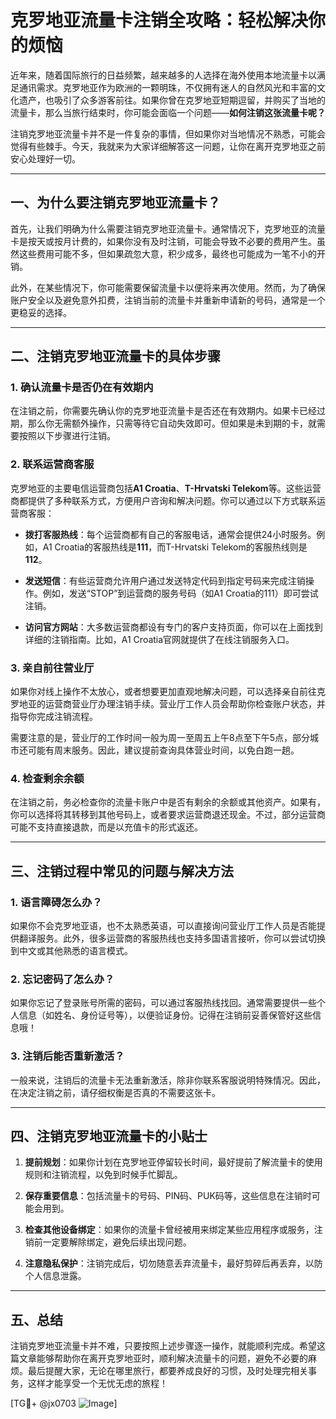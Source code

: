 # 克罗地亚流量卡注销全攻略：轻松解决你的烦恼

近年来，随着国际旅行的日益频繁，越来越多的人选择在海外使用本地流量卡以满足通讯需求。克罗地亚作为欧洲的一颗明珠，不仅拥有迷人的自然风光和丰富的文化遗产，也吸引了众多游客前往。如果你曾在克罗地亚短期逗留，并购买了当地的流量卡，那么当旅行结束时，你可能会面临一个问题——**如何注销这张流量卡呢？**

注销克罗地亚流量卡并不是一件复杂的事情，但如果你对当地情况不熟悉，可能会觉得有些棘手。今天，我就来为大家详细解答这一问题，让你在离开克罗地亚之前安心处理好一切。

---

## 一、为什么要注销克罗地亚流量卡？

首先，让我们明确为什么需要注销克罗地亚流量卡。通常情况下，克罗地亚的流量卡是按天或按月计费的，如果你没有及时注销，可能会导致不必要的费用产生。虽然这些费用可能不多，但如果疏忽大意，积少成多，最终也可能成为一笔不小的开销。

此外，在某些情况下，你可能需要保留流量卡以便将来再次使用。然而，为了确保账户安全以及避免意外扣费，注销当前的流量卡并重新申请新的号码，通常是一个更稳妥的选择。

---

## 二、注销克罗地亚流量卡的具体步骤

### 1. **确认流量卡是否仍在有效期内**
在注销之前，你需要先确认你的克罗地亚流量卡是否还在有效期内。如果卡已经过期，那么你无需额外操作，只需等待它自动失效即可。但如果是未到期的卡，就需要按照以下步骤进行注销。

### 2. **联系运营商客服**
克罗地亚的主要电信运营商包括**A1 Croatia**、**T-Hrvatski Telekom**等。这些运营商都提供了多种联系方式，方便用户咨询和解决问题。你可以通过以下方式联系运营商客服：

- **拨打客服热线**：每个运营商都有自己的客服电话，通常会提供24小时服务。例如，A1 Croatia的客服热线是**111**，而T-Hrvatski Telekom的客服热线则是**112**。
  
- **发送短信**：有些运营商允许用户通过发送特定代码到指定号码来完成注销操作。例如，发送“STOP”到运营商的服务号码（如A1 Croatia的111）即可尝试注销。

- **访问官方网站**：大多数运营商都设有专门的客户支持页面，你可以在上面找到详细的注销指南。比如，A1 Croatia官网就提供了在线注销服务入口。

### 3. **亲自前往营业厅**
如果你对线上操作不太放心，或者想要更加直观地解决问题，可以选择亲自前往克罗地亚的运营商营业厅办理注销手续。营业厅工作人员会帮助你检查账户状态，并指导你完成注销流程。

需要注意的是，营业厅的工作时间一般为周一至周五上午8点至下午5点，部分城市还可能有周末服务。因此，建议提前查询具体营业时间，以免白跑一趟。

### 4. **检查剩余余额**
在注销之前，务必检查你的流量卡账户中是否有剩余的余额或其他资产。如果有，你可以选择将其转移到其他号码上，或者要求运营商退还现金。不过，部分运营商可能不支持直接退款，而是以充值卡的形式返还。

---

## 三、注销过程中常见的问题与解决方法

### 1. **语言障碍怎么办？**
如果你不会克罗地亚语，也不太熟悉英语，可以直接询问营业厅工作人员是否能提供翻译服务。此外，很多运营商的客服热线也支持多国语言接听，你可以尝试切换到中文或其他熟悉的语言模式。

### 2. **忘记密码了怎么办？**
如果你忘记了登录账号所需的密码，可以通过客服热线找回。通常需要提供一些个人信息（如姓名、身份证号等），以便验证身份。记得在注销前妥善保管好这些信息哦！

### 3. **注销后能否重新激活？**
一般来说，注销后的流量卡无法重新激活，除非你联系客服说明特殊情况。因此，在决定注销之前，请仔细权衡是否真的不需要这张卡。

---

## 四、注销克罗地亚流量卡的小贴士

1. **提前规划**：如果你计划在克罗地亚停留较长时间，最好提前了解流量卡的使用规则和注销流程，以免到时候手忙脚乱。
   
2. **保存重要信息**：包括流量卡的号码、PIN码、PUK码等，这些信息在注销时可能会用到。

3. **检查其他设备绑定**：如果你的流量卡曾经被用来绑定某些应用程序或服务，注销前一定要解除绑定，避免后续出现问题。

4. **注意隐私保护**：注销完成后，切勿随意丢弃流量卡，最好剪碎后再丢弃，以防个人信息泄露。

---

## 五、总结

注销克罗地亚流量卡并不难，只要按照上述步骤逐一操作，就能顺利完成。希望这篇文章能够帮助你在离开克罗地亚时，顺利解决流量卡的问题，避免不必要的麻烦。最后提醒大家，无论在哪里旅行，都要养成良好的习惯，及时处理完相关事务，这样才能享受一个无忧无虑的旅程！

[TG💪+ @jx0703 ![Image](https://github.com/user-attachments/assets/dbca1d08-cadb-493c-b0ec-ad6f7a83f270)]